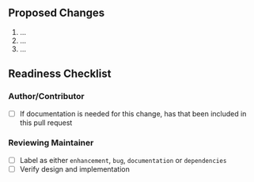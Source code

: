 <!-- Please ensure your PR title is brief and descriptive for a good changelog entry -->
<!-- Link to issue if there is one -->
<!-- markdownlint-disable -->

<!-- markdownlint-restore -->

<!-- Describe what the changes are -->

## Proposed Changes

1. ...
2. ...
3. ...

## Readiness Checklist

### Author/Contributor

- [ ] If documentation is needed for this change, has that been included in this pull request

### Reviewing Maintainer

- [ ] Label as either `enhancement`, `bug`, `documentation` or `dependencies`
- [ ] Verify design and implementation 